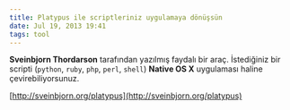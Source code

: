 ```yaml
---
title: Platypus ile scriptleriniz uygulamaya dönüşsün
date: Jul 19, 2013 19:41
tags: tool
---
```

**Sveinbjorn Thordarson** tarafından yazılmış faydalı bir araç.
İstediğiniz bir scripti (`python`, `ruby`, `php`, `perl`, `shell`) 
**Native OS X** uygulaması haline çevirebiliyorsunuz.

[http://sveinbjorn.org/platypus](http://sveinbjorn.org/platypus)